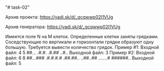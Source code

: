 "# task-02" 

Архив проекта: 
https://yadi.sk/d/_gcqwwp02I1VUg

Архив генератора:
https://yadi.sk/d/_gcqwwp02I1VUg

Имеется поле N на M клеток. Определенные клетки заняты грядками. Соседствующие по
вертикали и горизонтали грядки образуют одну большую. Требуется вывести количество
грядок.
Пример #1:
Входной файл:
4 5
##...
.#.#.
.#.##
..#..
Выходной файл:
3
Пример #2:
Входной файл:
6 8
##...###
.#.#.#.#
.##.##..
..##..##
.......#
######..
Выходной файл:
5
